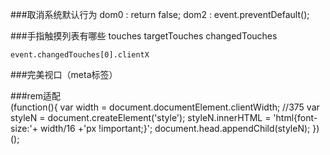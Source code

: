###取消系统默认行为
	dom0 : return false;
	dom2 : event.preventDefault();
		
###手指触摸列表有哪些
	touches
	targetTouches
	changedTouches
	
	event.changedTouches[0].clientX
	
###完美视口（meta标签）
<meta name='viewport' content='width=device-width,initial-scale=1.0,user-scalable=no'>

###rem适配	
	(function(){
		var width = document.documentElement.clientWidth;  //375
		var styleN = document.createElement('style');
		styleN.innerHTML = 'html{font-size:'+ width/16 +'px !important;}';
		document.head.appendChild(styleN);
	})();
	
















